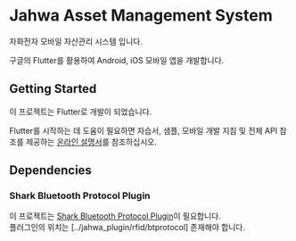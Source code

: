# Jahwa Asset Management System

자화전자 모바일 자산관리 시스템 입니다.  
  
구글의 Flutter를 활용하여 Android, iOS 모바일 앱을 개발합니다.  

## Getting Started

이 프로젝트는 Flutter로 개발이 되었습니다.  
  
Flutter를 시작하는 데 도움이 필요하면 자습서, 샘플, 모바일 개발 지침 및 전체 API 참조를 제공하는 [온라인 설명서](https://flutter-ko.dev/docs)를 참조하십시오.  

## Dependencies
### Shark Bluetooth Protocol Plugin
이 프로젝트는 [Shark Bluetooth Protocol Plugin](https://github.com/Jahwa-IT-Team/jahwa_asset_management_system_plugin_btprotocol)이 필요합니다.  
플러그인의 위치는 [../jahwa_plugin/rfid/btprotocol] 존재해야 합니다. 
